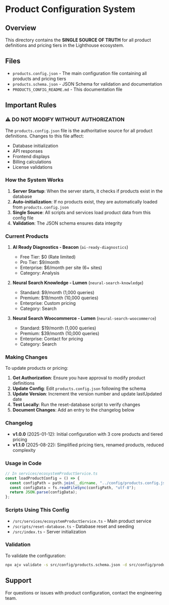 # Product Configuration System

## Overview

This directory contains the **SINGLE SOURCE OF TRUTH** for all product definitions and pricing tiers in the Lighthouse ecosystem.

## Files

- `products.config.json` - The main configuration file containing all products and pricing tiers
- `products.schema.json` - JSON Schema for validation and documentation
- `PRODUCTS_CONFIG_README.md` - This documentation file

## Important Rules

### ⚠️ DO NOT MODIFY WITHOUT AUTHORIZATION

The `products.config.json` file is the authoritative source for all product definitions. Changes to this file affect:
- Database initialization
- API responses
- Frontend displays
- Billing calculations
- License validations

### How the System Works

1. **Server Startup**: When the server starts, it checks if products exist in the database
2. **Auto-initialization**: If no products exist, they are automatically loaded from `products.config.json`
3. **Single Source**: All scripts and services load product data from this config file
4. **Validation**: The JSON schema ensures data integrity

### Current Products

1. **AI Ready Diagnostics - Beacon** (`ai-ready-diagnostics`)
   - Free Tier: $0 (Rate limited)
   - Pro Tier: $9/month
   - Enterprise: $6/month per site (6+ sites)
   - Category: Analysis

2. **Neural Search Knowledge - Lumen** (`neural-search-knowledge`)
   - Standard: $9/month (1,000 queries)
   - Premium: $19/month (10,000 queries)
   - Enterprise: Custom pricing
   - Category: Search

3. **Neural Search Woocommerce - Lumen** (`neural-search-woocommerce`)
   - Standard: $19/month (1,000 queries)
   - Premium: $39/month (10,000 queries)
   - Enterprise: Contact for pricing
   - Category: Search

### Making Changes

To update products or pricing:

1. **Get Authorization**: Ensure you have approval to modify product definitions
2. **Update Config**: Edit `products.config.json` following the schema
3. **Update Version**: Increment the version number and update lastUpdated date
4. **Test Locally**: Run the reset-database script to verify changes
5. **Document Changes**: Add an entry to the changelog below

### Changelog

- **v1.0.0** (2025-01-12): Initial configuration with 3 core products and tiered pricing
- **v1.1.0** (2025-08-22): Simplified pricing tiers, renamed products, reduced complexity

### Usage in Code

```typescript
// In services/ecosystemProductService.ts
const loadProductConfig = () => {
  const configPath = path.join(__dirname, "../config/products.config.json");
  const configData = fs.readFileSync(configPath, "utf-8");
  return JSON.parse(configData);
};
```

### Scripts Using This Config

- `/src/services/ecosystemProductService.ts` - Main product service
- `/scripts/reset-database.ts` - Database reset and seeding
- `/src/index.ts` - Server initialization

### Validation

To validate the configuration:

```bash
npx ajv validate -s src/config/products.schema.json -d src/config/products.config.json
```

## Support

For questions or issues with product configuration, contact the engineering team.